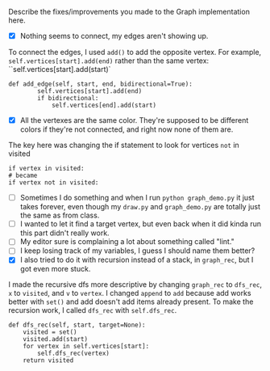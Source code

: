 Describe the fixes/improvements you made to the Graph implementation here.

- [x] Nothing seems to connect, my edges aren't showing up.

To connect the edges, I used `add()` to add the opposite vertex. For example, `self.vertices[start].add(end)` rather than the same vertex: ``self.vertices[start].add(start)`

```
def add_edge(self, start, end, bidirectional=True):
        self.vertices[start].add(end)
        if bidirectional:
            self.vertices[end].add(start)
```

- [x] All the vertexes are the same color.  They're supposed to be different colors
if they're not connected, and right now none of them are.

The key here was changing the if statement to look for vertices `not` in visited

```
if vertex in visited:
# became
if vertex not in visited:
```

- [ ] Sometimes I do something and when I run `python graph_demo.py` it just takes
forever, even though my `draw.py` and `graph_demo.py` are totally just the same
as from class.
- [ ] I wanted to let it find a target vertex, but even back when it did kinda run
this part didn't really work.
- [ ] My editor sure is complaining a lot about something called "lint."
- [ ] I keep losing track of my variables, I guess I should name them better?
- [x] I also tried to do it with recursion instead of a stack, in `graph_rec`, but I
got even more stuck.

I made the recursive dfs more descriptive by changing `graph_rec` to `dfs_rec`, `x` to `visited`, and `v` to `vertex`. I changed `append` to `add` because add works better with `set()` and add doesn't add items already present. To make the recursion work, I called `dfs_rec` with `self.dfs_rec`.

```
def dfs_rec(self, start, target=None):
    visited = set()
    visited.add(start)
    for vertex in self.vertices[start]:
        self.dfs_rec(vertex)
    return visited
```